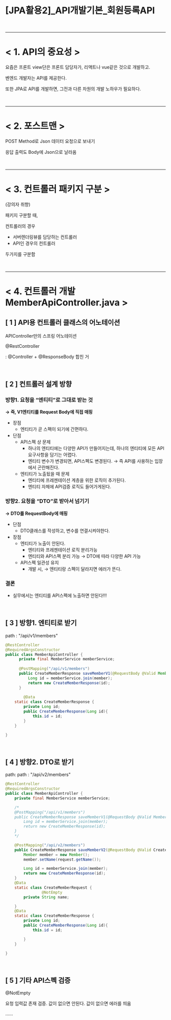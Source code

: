 # [JPA활용2]_API개발기본_회원등록API

<br>

---

# < 1. API의 중요성 >

요즘은 프론트 view단은 프론트 담당자가, 리액트나 vue같은 것으로 개발하고.

벤엔드 개발자는 API를 제공한다.

또한 JPA로 API를 개발하면, 그전과 다른 차원의 개발 노하우가 필요하다.

<br>

---

# < 2. 포스트맨 >

POST Method로 Json 데이터 요청으로 보내기

응답 출력도 Body에 Json으로 날라옴

<br>

---

# < 3. 컨트롤러 패키지 구분 >

(강의자 취향)

패키지 구분할 때,

컨트롤러의 경우

- 서버렌더링뷰를 담당하는 컨트롤러
- API인 경우의 컨트롤러

두가지를 구분함

<br>

---

# < 4. 컨트롤러 개발 MemberApiController.java >

## [ 1 ] API용 컨트롤러 클래스의 어노테이션

APIController만의 스프링 어노테이션

@RestController

:  @Controller + @ResponseBody 합친 거

<br>

## [ 2 ] 컨트롤러 설계 방향

### **방향1. 요청을 “엔티티”로 그대로 받는 것**

**→ 즉, V1엔티티를 Request Body에 직접 매핑**

- 장점
    - 엔티티가 곧 스펙이 되기에 간편하다.
- 단점
    - API스펙 상 문제
        - 하나의 엔티티에는 다양한 API가 만들어지는데, 하나의 엔티티에 모든 API 요구사항을 담기는 어렵다.
        - 엔티티 변수가 변경되면, API스펙도 변경된다. → 즉 API를 사용하는 입장에서 곤란해진다.
    - 엔티티가 노출됬을 때 문제
        - 엔티티에 프레젠테이션 계층을 위한 로직이 추가된다.
        - 엔티티 자체에 API검증 로직도 들어가게된다.
    

### **방향2. 요청을 “DTO”로 받아서 넘기기**

**→ DTO를 RequestBody에 매핑**

- 단점
    - DTO클래스를 작성하고, 변수를 연결시켜야한다.
- 장점
    - 엔티티가 노출이 안된다.
        - 엔티티와 프레젠테이션 로직 분리가능
        - 엔티티와 API스펙 분리 가능 → DTO에 따라 다양한 API 가능
    - API스펙 일관성 유지
        - 개발 시, → 엔티티랑 스펙이 달라지면 에러가 뜬다.

### 결론

- 실무에서는 엔티티를 API스펙에 노출하면 안된다!!!


<br>


## [ 3 ] 방향1. 엔티티로 받기

path :   "/api/v1/members"

```java
@RestController
@RequiredArgsConstructor
public class MemberApiController {
	  private final MemberService memberService;
	
	  @PostMapping("/api/v1/members")
	  public CreateMemberResponse saveMemberV1(@RequestBody @Valid Member member){
	      Long id = memberService.join(member);
	      return new CreateMemberResponse(id);
	  }
	
		@Data
    static class CreateMemberResponse {
        private Long id;
        public CreateMemberResponse(Long id){
            this.id = id;
        }
    }

}
```

<br>


## [ 4 ] 방향2. DTO로 받기

path: path :   "/api/v2/members"

```java
@RestController
@RequiredArgsConstructor
public class MemberApiController {
    private final MemberService memberService;

	/*
    @PostMapping("/api/v1/members")
    public CreateMemberResponse saveMemberV1(@RequestBody @Valid Member member){
        Long id = memberService.join(member);
        return new CreateMemberResponse(id);
    }
	*/

    @PostMapping("/api/v2/members")
    public CreateMemberResponse saveMemberV2(@RequestBody @Valid CreateMemberRequest request){
        Member member = new Member();
        member.setName(request.getName());

        Long id = memberService.join(member);
        return new CreateMemberResponse(id);
    }
    @Data
    static class CreateMemberRequest {
				@NotEmpty
        private String name;

    }
    @Data
    static class CreateMemberResponse {
        private Long id;
        public CreateMemberResponse(Long id){
            this.id = id;

        }
    }

}
```

<br>



## [ 5 ] 기타 API스펙 검증

@NotEmpty

요청 입력값 존재 검증. 값이 없으면 안된다. 값이 없으면 에러를 띄움

……
